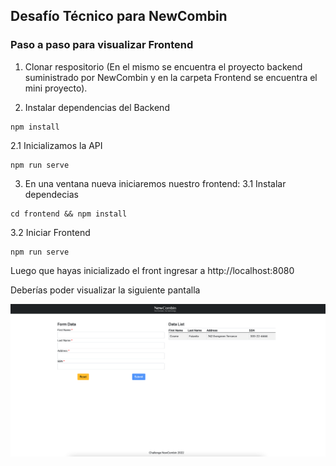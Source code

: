 ## Desafío Técnico para NewCombin

### Paso a paso para visualizar Frontend

1. Clonar respositorio (En el mismo se encuentra el proyecto backend suministrado por NewCombin y en la carpeta Frontend se encuentra el mini proyecto).

2. Instalar dependencias del Backend
```
npm install
```
2.1 Inicializamos la API
```
npm run serve
```

3. En una ventana nueva iniciaremos nuestro frontend:
3.1 Instalar dependecias
```
cd frontend && npm install
```

3.2 Iniciar Frontend
```
npm run serve
```

Luego que hayas inicializado el front ingresar a http://localhost:8080

Deberías poder visualizar la siguiente pantalla

![alt text](https://github.com/maigueldev/new_combin_challenge/blob/master/miniFrontend.png "Frontend")